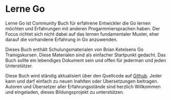 # Lerne Go

Lerne Go ist Community Buch für erfahrene Entwickler die Go lernen möchten und Erfahrungen mit anderen Progarmmiersprachen haben.
Der Focus richtet sich nicht dabei auf das lernen fundamentaler Muster, eher darauf die vorhandene Erfahrung in Go anzuwenden.

Dieses Buch enthält Schulungsmaterialen von Brian Ketelsens Go Trainigskursen. Diese Materialen sind als einfacher Startpunkt gedacht. Das Buch sollte ein lebendiges Dokument sein und offen für jederman und jeden Unterstützer.

Diese Buch wird ständig aktualisiert über den Quellcode auf [Github](https://github.com/thewondertwins/learngo). Jeder kann und darf einfach zu neuen Inahlten oder Übersetzungen beitragen. Autoren und Übersetzer aller Erfahrungsstände sind herzlich Willkommen und eingeladen, dieses Bildungsprojekt zu unterstützen.